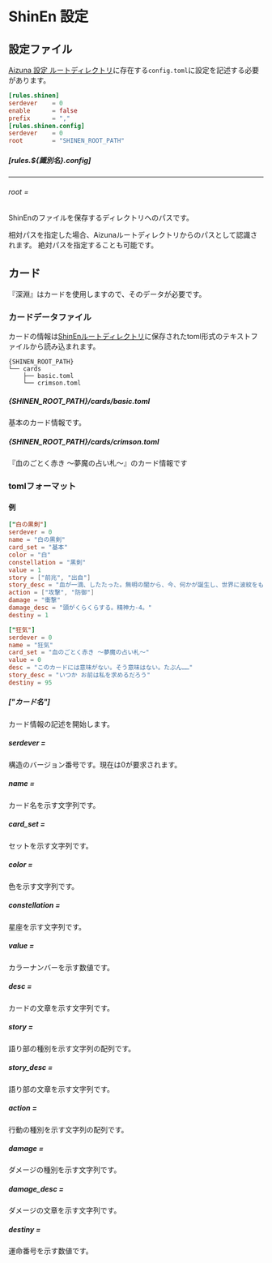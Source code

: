 # ShinEn 設定

## 設定ファイル
[Aizuna 設定 ルートディレクトリ][Aizuna 設定 ルートディレクトリ]に存在する`config.toml`に設定を記述する必要があります。

```toml
[rules.shinen]
serdever    = 0
enable      = false
prefix      = ","
[rules.shinen.config]
serdever    = 0
root        = "SHINEN_ROOT_PATH"
```

##### [rules.${識別名}.config]

----
###### root =
ShinEnのファイルを保存するディレクトリへのパスです。

相対パスを指定した場合、Aizunaルートディレクトリからのパスとして認識されます。
絶対パスを指定することも可能です。

## カード
『深淵』はカードを使用しますので、そのデータが必要です。

### カードデータファイル
カードの情報は[ShinEnルートディレクトリ](#root-)に保存されたtoml形式のテキストファイルから読み込まれます。

```shell
{SHINEN_ROOT_PATH}
└── cards
    ├── basic.toml
    └── crimson.toml
```

##### {SHINEN_ROOT_PATH}/cards/basic.toml
基本のカード情報です。

##### {SHINEN_ROOT_PATH}/cards/crimson.toml
『血のごとく赤き 〜夢魔の占い札〜』のカード情報です

### tomlフォーマット

#### 例
```toml
["白の黒剣"]
serdever = 0
name = "白の黒剣"
card_set = "基本"
color = "白"
constellation = "黒剣"
value = 1
story = ["前兆", "出自"]
story_desc = "血が一滴、したたった。無明の闇から、今、何かが誕生し、世界に波紋をもたらしていく。"
action = ["攻撃", "防御"]
damage = "衝撃"
damage_desc = "頭がくらくらする。精神力-4。"
destiny = 1
```

```toml
["狂気"]
serdever = 0
name = "狂気"
card_set = "血のごとく赤き 〜夢魔の占い札〜"
value = 0
desc = "このカードには意味がない。そう意味はない。たぶん……"
story_desc = "いつか お前は私を求めるだろう"
destiny = 95
```

##### ["カード名"]
カード情報の記述を開始します。
##### serdever =
構造のバージョン番号です。現在は0が要求されます。
##### name =
カード名を示す文字列です。
##### card_set =
セットを示す文字列です。
##### color =
色を示す文字列です。
##### constellation =
星座を示す文字列です。
##### value =
カラーナンバーを示す数値です。
##### desc =
カードの文章を示す文字列です。
##### story =
語り部の種別を示す文字列の配列です。
##### story_desc =
語り部の文章を示す文字列です。
##### action =
行動の種別を示す文字列の配列です。
##### damage =
ダメージの種別を示す文字列です。
##### damage_desc =
ダメージの文章を示す文字列です。
##### destiny =
運命番号を示す数値です。


[Aizuna 設定 ルートディレクトリ]:./aizuna_config.html#aizuna-ルートディレクトリ

